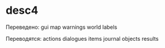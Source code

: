 # desc4
Переведено:
gui
map
warnings
world labels

Переводятся:
actions
dialogues
items
journal
objects
results
